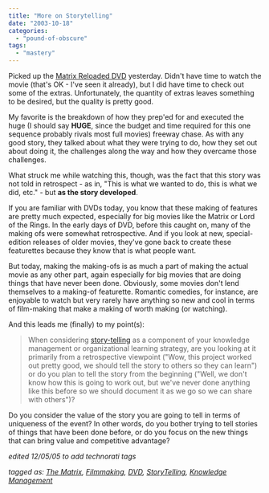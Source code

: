 ```yaml
---
title: "More on Storytelling"
date: "2003-10-18"
categories: 
  - "pound-of-obscure"
tags: 
  - "mastery"
---
```


Picked up the [Matrix Reloaded DVD](http://www.amazon.com/exec/obidos/ASIN/B0000AXE8I/gbrettmiller-20) yesterday. Didn't have time to watch the movie (that's OK - I've seen it already), but I did have time to check out some of the extras. Unfortunately, the quantity of extras leaves something to be desired, but the quality is pretty good.  
  
My favorite is the breakdown of how they prep'ed for and executed the huge (I should say **HUGE**, since the budget and time required for this one sequence probably rivals most full movies) freeway chase. As with any good story, they talked about what they were trying to do, how they set out about doing it, the challenges along the way and how they overcame those challenges.  
  
What struck me while watching this, though, was the fact that this story was not told in retrospect - as in, "This is what we wanted to do, this is what we did, etc." - but **as the story developed**.  
  
If you are familiar with DVDs today, you know that these making of features are pretty much expected, especially for big movies like the Matrix or Lord of the Rings. In the early days of DVD, before this caught on, many of the making ofs were somewhat retrospective. And if you look at new, special-edition releases of older movies, they've gone back to create these featurettes because they know that is what people want.  
  
But today, making the making-ofs is as much a part of making the actual movie as any other part, again especially for big movies that are doing things that have never been done. Obviously, some movies don't lend themselves to a making-of featurette. Romantic comedies, for instance, are enjoyable to watch but very rarely have anything so new and cool in terms of film-making that make a making of worth making (or watching).  
  
And this leads me (finally) to my point(s):

> When considering [story-telling](http://www.nelh.nhs.uk/knowledge_management/km2/storytelling_toolkit.asp) as a component of your knowledge management or organizational learning strategy, are you looking at it primarily from a retrospective viewpoint ("Wow, this project worked out pretty good, we should tell the story to others so they can learn") or do you plan to tell the story from the beginning ("Well, we don't know how this is going to work out, but we've never done anything like this before so we should document it as we go so we can share with others")?

Do you consider the value of the story you are going to tell in terms of uniqueness of the event? In other words, do you bother trying to tell stories of things that have been done before, or do you focus on the new things that can bring value and competitive advantage?  
  
_edited 12/05/05 to add technorati tags_  
  
_tagged as: [The Matrix](http://technorati.com/tag/matrix), [Filmmaking](http://technorati.com/tag/filmmaking), [DVD](http://technorati.com/tag/DVD), [StoryTelling](http://technorati.com/tag/storytelling), [Knowledge Management](http://technorati.com/tag/Knowledge+Management)_
